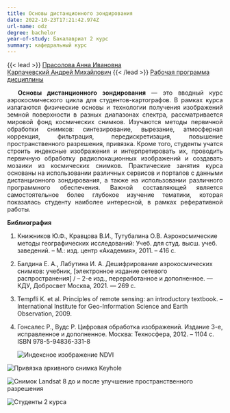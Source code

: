 ```yaml
---
title: Основы дистанционного зондирования
date: 2022-10-23T17:21:42.974Z
url-name: odz
degree: bachelor
year-of-study: Бакалавриат 2 курс
summary: кафедральный курс
---
```

{{< lead >}} [Прасолова Анна Ивановна](https://istina.msu.ru/profile/Prasolova_geogr/)\
[Карпачевский Андрей Михайлович](https://istina.msu.ru/profile/IOWq750/) {{< /lead >}}
[Рабочая программа дисциплины](https://disk.yandex.ru/i/xp4LkOIFhutEPA)
<div style="text-align: justify; text-indent: 25px;">
<b>Основы дистанционного зондирования</b> — это вводный курс аэрокосмического цикла для студентов-картографов. В рамках курса излагаются физические основы и технологии получения изображений земной поверхности в разных диапазонах спектра, рассматривается мировой фонд космических снимков. Изучаются методы первичной обработки снимков: синтезирование, вырезание, атмосферная коррекция, фильтрация, передискретизация, повышение пространственного разрешения, привязка. Кроме того, студенты учатся строить индексные изображения и интерпретировать их, проводить первичную обработку радиолокационных изображений и создавать мозаики из космических снимков. Практические занятия курса основаны на использовании различных сервисов и порталов с данными дистанционного зондирования, а также на использовании различного программного обеспечения. Важной составляющей является самостоятельное более глубокое изучение тематики, которая показалась студенту наиболее интересной, в рамках реферативной работы. </div>

**Библиография**

1. Книжников Ю.Ф., Кравцова В.И., Тутубалина О.В. Аэрокосмические методы географических исследований: Учеб. для студ. высш. учеб. заведений. – М.: изд. центр «Академия», 2011. – 416 с. 
2. Балдина Е. А., Лабутина И. А. Дешифрирование аэрокосмических снимков: учебник, \[электронное издание сетевого распространения] / – 2-е изд., переработанное и дополненное. — КДУ, Добросвет Москва, 2021. — 269 с.
3. Tempfli K. et al. Principles of remote sensing: an introductory textbook. – International Institute for Geo-Information Science and Earth Observation, 2009.
4. Гонсалес Р., Вудс Р. Цифровая обработка изображений. Издание 3-е, исправленное и дополненное. Москва: Техносфера, 2012. – 1104 с. ISBN 978-5-94836-331-8

   ![Индексное изображение NDVI](img/odz1.png "Индексное изображение NDVI")

![Привязка архивного снимка Keyhole](img/odz2.png "Привязка архивного снимка Keyhole")

![Снимок Landsat 8 до и после улучшение пространственного разрешения](img/odz3.png "Снимок Landsat 8 до и после улучшение пространственного разрешения")

![Студенты 2 курса](img/odz4.jpg "Студенты 2 курса")